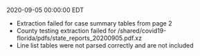 2020-09-05 00:00:00 EDT


- Extraction failed for case summary tables from page 2
- County testing extraction failed for /shared/covid19-florida/pdfs/state_reports_20200905.pdf.xz
- Line list tables were not parsed correctly and are not included
